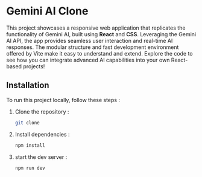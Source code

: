 # Gemini AI Clone
This project showcases a responsive web application that replicates the functionality of Gemini AI, built using **React** and **CSS**. Leveraging the Gemini AI API, the app provides seamless user interaction and real-time AI responses. The modular structure and fast development environment offered by Vite make it easy to understand and extend. Explore the code to see how you can integrate advanced AI capabilities into your own React-based projects!

## Installation
To run this project locally, follow these steps :

1. Clone the repository : 
   ```bash
   git clone
2. Install dependencies :  
   ```bash
   npm install
3. start the dev server :  
   ```bash
   npm run dev